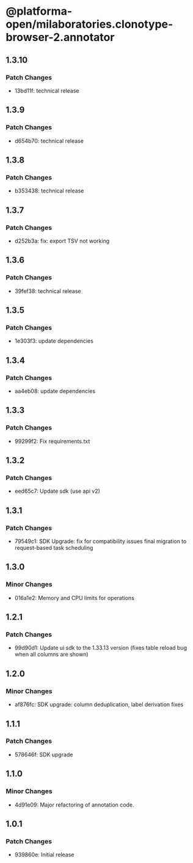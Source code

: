 # @platforma-open/milaboratories.clonotype-browser-2.annotator

## 1.3.10

### Patch Changes

- 13bd11f: technical release

## 1.3.9

### Patch Changes

- d654b70: technical release

## 1.3.8

### Patch Changes

- b353438: technical release

## 1.3.7

### Patch Changes

- d252b3a: fix: export TSV not working

## 1.3.6

### Patch Changes

- 39fef38: technical release

## 1.3.5

### Patch Changes

- 1e303f3: update dependencies

## 1.3.4

### Patch Changes

- aa4eb08: update dependencies

## 1.3.3

### Patch Changes

- 99299f2: Fix requirements.txt

## 1.3.2

### Patch Changes

- eed65c7: Update sdk (use api v2)

## 1.3.1

### Patch Changes

- 79549c1: SDK Upgrade: fix for compatibility issues final migration to request-based task scheduling

## 1.3.0

### Minor Changes

- 016a1e2: Memory and CPU limits for operations

## 1.2.1

### Patch Changes

- 99d90d1: Update ui sdk to the 1.33.13 version (fixes table reload bug when all columns are shown)

## 1.2.0

### Minor Changes

- af876fc: SDK upgrade: column deduplication, label derivation fixes

## 1.1.1

### Patch Changes

- 578646f: SDK upgrade

## 1.1.0

### Minor Changes

- 4d91e09: Major refactoring of annotation code.

## 1.0.1

### Patch Changes

- 939860e: Initial release
